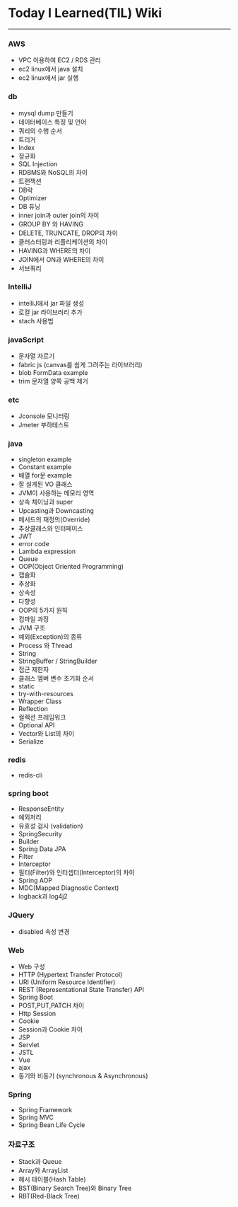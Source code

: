 # Today I Learned(TIL) Wiki

----

### AWS
* VPC 이용하여 EC2 / RDS 관리
* ec2 linux에서 java 설치
* ec2 linux에서 jar 실행

### db
* mysql dump 만들기
* 데이터베이스 특징 및 언어 
* 쿼리의 수행 순서
* 트리거
* Index
* 정규화
* SQL Injection
* RDBMS와 NoSQL의 차이
* 트랜잭션
* DB락
* Optimizer
* DB 튜닝
* inner join과 outer join의 차이
* GROUP BY 와 HAVING
* DELETE, TRUNCATE, DROP의 차이
* 클러스터링과 리플리케이션의 차이
* HAVING과 WHERE의 차이
* JOIN에서 ON과 WHERE의 차이
* 서브쿼리

### IntelliJ
* intelliJ에서 jar 파일 생성
* 로컬 jar 라이브러리 추가
* stach 사용법

### javaScript
* 문자열 자르기
* fabric js (canvas를 쉽게 그려주는 라이브러리)
* blob FormData example
* trim 문자열 양쪽 공백 제거

### etc
* Jconsole 모니터링
* Jmeter 부하테스트

### java
* singleton example
* Constant example
* 배열 for문 example
* 잘 설계된 VO 클래스
* JVM이 사용하는 메모리 영역
* 상속 체이닝과 super
* Upcasting과 Downcasting
* 메서드의 재정의(Override)
* 추상클래스와 인터페이스
* JWT
* error code
* Lambda expression
* Queue
* OOP(Object Oriented Programming)
* 캡슐화
* 추상화
* 상속성
* 다향성
* OOP의 5가지 원칙
* 컴파일 과정
* JVM 구조
* 예외(Exception)의 종류
* Process 와 Thread
* String
* StringBuffer / StringBuilder
* 접근 제한자
* 클래스 멤버 변수 초기화 순서
* static
* try-with-resources
* Wrapper Class
* Reflection
* 컬렉션 프레임워크
* Optional API
* Vector와 List의 차이
* Serialize

### redis
* redis-cli

### spring boot
* ResponseEntity
* 예외처리
* 유효성 검사 (validation)
* SpringSecurity
* Builder
* Spring Data JPA
* Filter
* Interceptor
* 필터(Filter)와 인터셉터(Interceptor)의 차이
* Spring AOP
* MDC(Mapped Diagnostic Context)
* logback과 log4j2

### JQuery
* disabled 속성 변경

### Web
* Web 구성
* HTTP (Hypertext Transfer Protocol)
* URI (Uniform Resource Identifier)
* REST (Representational State Transfer) API
* Spring Boot
* POST,PUT,PATCH 차이
* Http Session
* Cookie
* Session과 Cookie 차이
* JSP
* Servlet
* JSTL
* Vue
* ajax
* 동기와 비동기 (synchronous & Asynchronous)

### Spring
* Spring Framework
* Spring MVC
* Spring Bean Life Cycle

### 자료구조
* Stack과 Queue
* Array와 ArrayList
* 해시 테이블(Hash Table)
* BST(Binary Search Tree)와 Binary Tree
* RBT(Red-Black Tree)

